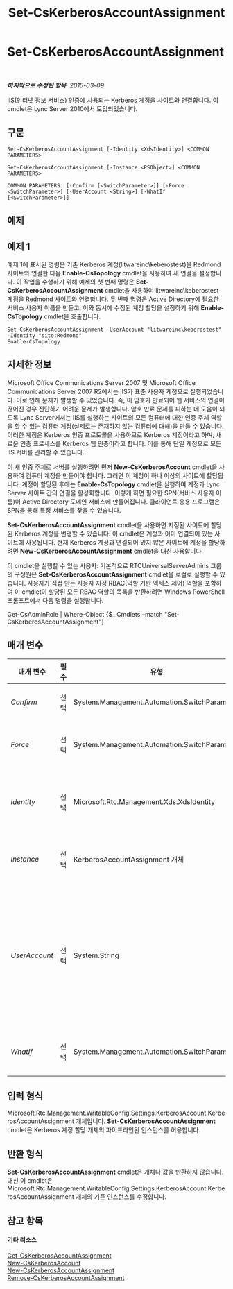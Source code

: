﻿---
title: Set-CsKerberosAccountAssignment
TOCTitle: Set-CsKerberosAccountAssignment
ms:assetid: 16a964d2-2515-4a37-9686-3e377de58b14
ms:mtpsurl: https://technet.microsoft.com/ko-kr/library/Gg398232(v=OCS.15)
ms:contentKeyID: 49302926
ms.date: 08/10/2015
mtps_version: v=OCS.15
ms.translationtype: HT
---

# Set-CsKerberosAccountAssignment

 

_**마지막으로 수정된 항목:** 2015-03-09_

IIS(인터넷 정보 서비스) 인증에 사용되는 Kerberos 계정을 사이트와 연결합니다. 이 cmdlet은 Lync Server 2010에서 도입되었습니다.

## 구문

    Set-CsKerberosAccountAssignment [-Identity <XdsIdentity>] <COMMON PARAMETERS>

    Set-CsKerberosAccountAssignment [-Instance <PSObject>] <COMMON PARAMETERS>

    COMMON PARAMETERS: [-Confirm [<SwitchParameter>]] [-Force <SwitchParameter>] [-UserAccount <String>] [-WhatIf [<SwitchParameter>]]

## 예제

## 예제 1

예제 1에 표시된 명령은 기존 Kerberos 계정(litwareinc\\keberostest)을 Redmond 사이트와 연결한 다음 **Enable-CsTopology** cmdlet을 사용하여 새 연결을 설정합니다. 이 작업을 수행하기 위해 예제의 첫 번째 명령은 **Set-CsKerberosAccountAssignment** cmdlet을 사용하여 litwareinc\\keberostest 계정을 Redmond 사이트와 연결합니다. 두 번째 명령은 Active Directory에 필요한 서비스 사용자 이름을 만들고, 이와 동시에 수정된 계정 할당을 설정하기 위해 **Enable-CsTopology** cmdlet을 호출합니다.

    Set-CsKerberosAccountAssignment -UserAccount "litwareinc\keberostest" -Identity "site:Redmond"
    Enable-CsTopology

## 자세한 정보

Microsoft Office Communications Server 2007 및 Microsoft Office Communications Server 2007 R2에서는 IIS가 표준 사용자 계정으로 실행되었습니다. 이로 인해 문제가 발생할 수 있었습니다. 즉, 이 암호가 만료되어 웹 서비스의 연결이 끊어진 경우 진단하기 어려운 문제가 발생합니다. 암호 만료 문제를 피하는 데 도움이 되도록 Lync Server에서는 IIS를 실행하는 사이트의 모든 컴퓨터에 대한 인증 주체 역할을 할 수 있는 컴퓨터 계정(실제로는 존재하지 않는 컴퓨터에 대해)을 만들 수 있습니다. 이러한 계정은 Kerberos 인증 프로토콜을 사용하므로 Kerberos 계정이라고 하며, 새로운 인증 프로세스를 Kerberos 웹 인증이라고 합니다. 이를 통해 단일 계정으로 모든 IIS 서버를 관리할 수 있습니다.

이 새 인증 주체로 서버를 실행하려면 먼저 **New-CsKerberosAccount** cmdlet을 사용하여 컴퓨터 계정을 만들어야 합니다. 그러면 이 계정이 하나 이상의 사이트에 할당됩니다. 계정이 할당된 후에는 **Enable-CsTopology** cmdlet을 실행하여 계정과 Lync Server 사이트 간의 연결을 활성화합니다. 이렇게 하면 필요한 SPN(서비스 사용자 이름)이 Active Directory 도메인 서비스에 만들어집니다. 클라이언트 응용 프로그램은 SPN을 통해 특정 서비스를 찾을 수 있습니다.

**Set-CsKerberosAccountAssignment** cmdlet을 사용하면 지정된 사이트에 할당된 Kerberos 계정을 변경할 수 있습니다. 이 cmdlet은 계정과 이미 연결되어 있는 사이트에 사용됩니다. 현재 Kerberos 계정과 연결되어 있지 않은 사이트에 계정을 할당하려면 **New-CsKerberosAccountAssignment** cmdlet을 대신 사용합니다.

이 cmdlet을 실행할 수 있는 사용자: 기본적으로 RTCUniversalServerAdmins 그룹의 구성원은 **Set-CsKerberosAccountAssignment** cmdlet을 로컬로 실행할 수 있습니다. 사용자가 직접 만든 사용자 지정 RBAC(역할 기반 액세스 제어) 역할을 포함하여 이 cmdlet이 할당된 모든 RBAC 역할의 목록을 반환하려면 Windows PowerShell 프롬프트에서 다음 명령을 실행합니다.

Get-CsAdminRole | Where-Object {$\_.Cmdlets –match "Set-CsKerberosAccountAssignment"}

## 매개 변수


<table>
<colgroup>
<col style="width: 25%" />
<col style="width: 25%" />
<col style="width: 25%" />
<col style="width: 25%" />
</colgroup>
<thead>
<tr class="header">
<th>매개 변수</th>
<th>필수</th>
<th>유형</th>
<th>설명</th>
</tr>
</thead>
<tbody>
<tr class="odd">
<td><p><em>Confirm</em></p></td>
<td><p>선택</p></td>
<td><p>System.Management.Automation.SwitchParameter</p></td>
<td><p>명령을 실행하기 전에 확인 메시지를 표시합니다.</p></td>
</tr>
<tr class="even">
<td><p><em>Force</em></p></td>
<td><p>선택</p></td>
<td><p>System.Management.Automation.SwitchParameter</p></td>
<td><p>명령을 실행할 때 발생할 수 있는 심각하지 않은 오류 메시지를 표시하지 않습니다.</p></td>
</tr>
<tr class="odd">
<td><p><em>Identity</em></p></td>
<td><p>선택</p></td>
<td><p>Microsoft.Rtc.Management.Xds.XdsIdentity</p></td>
<td><p>Kerberos 계정이 할당된 사이트의 고유 식별자입니다. 이것은 컴퓨터 계정 ID가 아니라 사이트 ID입니다(예: -Identity &quot;site:Redmond&quot;).</p></td>
</tr>
<tr class="even">
<td><p><em>Instance</em></p></td>
<td><p>선택</p></td>
<td><p>KerberosAccountAssignment 개체</p></td>
<td><p>개별 매개 변수 값을 설정하는 대신 cmdlet에 개체에 대한 참조를 전달할 수 있습니다.</p></td>
</tr>
<tr class="odd">
<td><p><em>UserAccount</em></p></td>
<td><p>선택</p></td>
<td><p>System.String</p></td>
<td><p>도메인_이름\사용자_이름 형식을 사용하여 할당할 계정의 계정 이름입니다(예: -UserAccount &quot;litwareinc\kerberostest&quot;). 계정의 사용자 이름 부분(kerberostest)은 NETBIOS 이름이며 최대 15자를 포함할 수 있습니다.</p>
<p>이름은 UserAccount지만 계정은 실제로 사용자 계정이 아니라 컴퓨터 계정입니다.</p></td>
</tr>
<tr class="even">
<td><p><em>WhatIf</em></p></td>
<td><p>선택</p></td>
<td><p>System.Management.Automation.SwitchParameter</p></td>
<td><p>명령을 실제로 실행하지 않고도 명령이 실행될 경우 발생할 수 있는 현상을 설명합니다.</p></td>
</tr>
</tbody>
</table>


## 입력 형식

Microsoft.Rtc.Management.WritableConfig.Settings.KerberosAccount.KerberosAccountAssignment 개체입니다. **Set-CsKerberosAccountAssignment** cmdlet은 Kerberos 계정 할당 개체의 파이프라인된 인스턴스를 허용합니다.

## 반환 형식

**Set-CsKerberosAccountAssignment** cmdlet은 개체나 값을 반환하지 않습니다. 대신 이 cmdlet은 Microsoft.Rtc.Management.WritableConfig.Settings.KerberosAccount.KerberosAccountAssignment 개체의 기존 인스턴스를 수정합니다.

## 참고 항목

#### 기타 리소스

[Get-CsKerberosAccountAssignment](get-cskerberosaccountassignment.md)  
[New-CsKerberosAccount](new-cskerberosaccount.md)  
[New-CsKerberosAccountAssignment](new-cskerberosaccountassignment.md)  
[Remove-CsKerberosAccountAssignment](remove-cskerberosaccountassignment.md)

